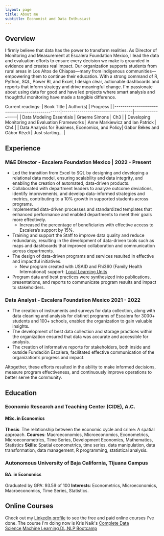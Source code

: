 ```yaml
---
layout: page
title: About me
subtitle: Economist and Data Enthusiast
---
```


## Overview 
I firmly believe that data has the power to transform realities. As Director of Monitoring and Measurement at Escalera Foundation Mexico, I lead the data and evaluation efforts to ensure every decision we make is grounded in evidence and creates real impact. 
Our organization supports students from rural areas in Los Altos de Chiapas—many from indigenous communities—empowering them to continue their education. With a strong command of R, Python, SQL, Power BI, and Excel, I design clear, actionable dashboards and reports that inform strategy and drive meaningful change. 
I'm passionate about using data for good and have led projects where smart analysis and thoughtful monitoring have made a tangible difference.

Current readings: 
| Book Title                                       | Author(s)                         | Progress         |
|--------------------------------------------------|------------------------------------|------------------|
| Data Modeling Essentials                         | Graeme Simons                      | Ch3              |
| Developing Monitoring and Evaluation Frameworks | Anne Markiewicz and Ian Patrick    | Ch4              |
| Data Analysis for Business, Economics, and Policy| Gábor Békés and Gábor Kézdi        | Just starting... |


## Experience

### M&E Director - Escalera Foundation Mexico | 2022 - Present
- Led the transition from Excel to SQL by designing and developing a relational data model, ensuring scalability and data integrity, and enabling the creation of automated, data-driven products.
- Collaborated with department leaders to analyze outcome deviations, identify improvements, and develop data-informed strategies and metrics, contributing to a 10% growth in supported students across programs.
- Implemented data-driven processes and standardized templates that enhanced performance and enabled departments to meet their goals more effectively.
  - Increased the percentage of beneficiaries with effective access to Escalera’s support by 15%.
- Training and support the Staff to improve data quality and reduce redundancy, resulting in the development of data-driven tools such as maps and dashboards that improved collaboration and communication across departments.
- The design of data-driven programs and services resulted in effective and impactful initiatives.
  - New program created with USAID and Fhi360 (Family Health International) support: [Local Learning Units](https://escalera.org/our-work/local-learning-units/)
- Program data and best practices were synthesized into publications, presentations, and reports to communicate program results and impact to stakeholders.

[comment]: # (- Collaboration with partners ensured the accuracy and effectiveness of messaging, building support for programs and strengthening relationships with the community.)

### Data Analyst - Escalera Foundation Mexico 2021 - 2022
- The creation of instruments and surveys for data collection, along with data cleaning and analysis for distinct programs of Escalera for 3000+ students and 100+ schools, enabled the organization to gain valuable insights.
- The development of best data collection and storage practices within the organization ensured that data was accurate and accessible for analysis.
- The creation of informative reports for stakeholders, both inside and outside Fundación Escalera, facilitated effective communication of the organization’s progress and impact.

Altogether, these efforts resulted in the ability to make informed decisions, measure program effectiveness, and continuously improve operations to better serve the community.


## Education
### Economic Research and Teaching Center (CIDE), A.C.
#### MSc. in Economics
**Thesis**: The relationship between the economic cycle and crime: A spatial approach.
**Courses**: Macroeconomics, Microeconomics, Econometrics, Microeconometrics, Time Series, Development Economics, Mathematics, Statistics
**Skills**: Spatial econometrics, time series, data manipulation, data transformation, data management, R programming, statistical analysis.

### Autonomous University of Baja California, Tijuana Campus
#### BA. in Economics
Graduated by GPA: 93.59 of 100 
**Interests**: Econometrics, Microeconomics, Macroeconomics, Time Series, Statistics.

## Online Courses
Check out my [LinkedIn profile](https://www.linkedin.com/in/rmasahiro/) to see the free and paid online courses I've done. The course I'm doing now is Kris Naik's [Complete Data Science,Machine Learning,DL,NLP Bootcamp](https://www.udemy.com/course/complete-machine-learning-nlp-bootcamp-mlops-deployment/)

